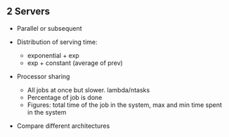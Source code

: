 ## 2 Servers

- Parallel or subsequent
- Distribution of serving time:
  - exponential + exp
  - exp + constant (average of prev)


- Processor sharing
  - All jobs at once but slower. lambda/ntasks
  - Percentage of job is done
  - Figures: total time of the job in the system, max and min time spent in the system
- Compare different architectures